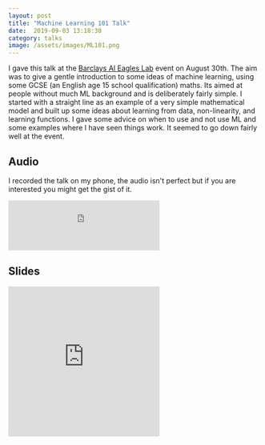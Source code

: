 ```yaml
---
layout: post
title: "Machine Learning 101 Talk"
date:  2019-09-03 13:18:30
category: talks
image: /assets/images/ML101.png
---
```

I gave this talk at the [Barclays AI Eagles Lab](https://labs.uk.barclays/locations/manchester) event on August 30th. The aim was to give a gentle introduction to some ideas of machine learning, using some GCSE (an English age 15 school qualification) maths. Its aimed at people without much ML background and is deliberately fairly simple. I started with a straight line as an example of a very simple mathematical model and built up some ideas about learning from data, non-linearity, and learning functions. I gave some advice on when to use and not use ML and some examples where I have seen things work. It seemed to go down fairly well at the event.

## Audio
I recorded the talk on my phone, the audio isn't perfect but if you are interested you might get the gist of it.

<iframe width="60%" height="100" scrolling="no" frameborder="no" allow="autoplay" src="https://w.soundcloud.com/player/?url=https%3A//api.soundcloud.com/tracks/675935639&color=%23ff5500&auto_play=false&hide_related=false&show_comments=false&show_user=false&show_reposts=false&show_teaser=false&visual=false"></iframe>

## Slides
<iframe src="https://docs.google.com/presentation/d/e/2PACX-1vQpjjCw5FujqeNxxleJxXUVF4h0iNtHjlGL6TDQ9Jyy18uAZ4ea9WmlP6BvOU27u_KgKaRxN4AyQrHI/embed?start=false&loop=true&delayms=5000" frameborder="0" width="60%" height="300" min-width="300px" allowfullscreen="true" mozallowfullscreen="true" webkitallowfullscreen="true"></iframe>
